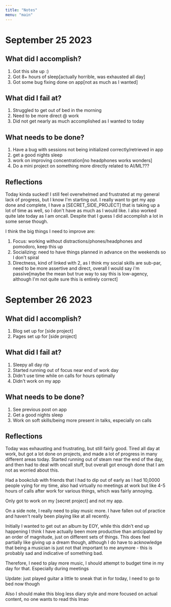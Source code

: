 ```yaml
---
title: "Notes"
menu: "main"
---
```


# September 25 2023

## What did I accomplish?

1. Got this site up :)
2. Got 8+ hours of sleep[actually horrible, was exhausted all day]
3. Got some bug fixing done on app[not as much as I wanted]


## What did I fail at?
1. Struggled to get out of bed in the morning
2. Need to be more direct @ work
3. Did not get nearly as much accomplished as I wanted to today


## What needs to be done?
1. Have a bug with sessions not being initialized correctly/retrieved in app
2. get a good nights sleep
3. work on improving concentration[no headphones works wonders]
4. Do a mini project on something more directly related to AI/ML???


## Reflections

Today kinda sucked! I still feel overwhelmed and frustrated at my general lack of progress, but I know I'm starting out. I really want to get my app done and complete, I have a [SECRET_SIDE_PROJECT] that is taking up a lot of time as well, so I don't have as much as I would like. I also worked quite late today as I am oncall. Despite that I guess I did accomplish a lot in some sense though.

I think the big things I need to improve are:
1. Focus: working without distractions/phones/headphones and pomodoro, keep this up
2. Socializing: need to have things planned in advance on the weekends so I don't spiral
3. Directness, kind of linked with 2, as I think my social skills are sub-par, need to be more assertive and direct, overall I would say i'm passive[maybe the mean but true way to say this is low-agency, although I'm not quite sure this is entirely correct]


# September 26 2023

## What did I accomplish?

1. Blog set up for [side project]
2. Pages set up for [side project]


## What did I fail at?
1. Sleepy all day rip
2. Started running out of focus near end of work day
3. Didn't use time while on calls for hours optimally
4. Didn't work on my app


## What needs to be done?
1. See previous post on app
2. Get a good nights sleep
3. Work on soft skills/being more present in talks, especially on calls

## Reflections

Today was exhausting and frustrating, but still fairly good.
Tired all day at work, but got a lot done on projects, and made a lot of progress in many different areas today.
Started running out of steam near the end of the day, and then had to deal with oncall stuff, but overall got enough done that I am not as worried about this.

Had a bookclub with friends that I had to dip out of early as I had 10,0000 people vying for my time, also had virtually no meetings at work but like 4-5 hours of calls after work for various things, which was fairly annoying.

Only got to work on my [secret project] and not my app.
 
On a side note, I really need to play music more. I have fallen out of practice and haven't really been playing like at all recently.

Initially I wanted to get out an album by EOY, while this didn't end up happening I think I have actually been more productive than anticipated by an order of magnitude, just on different sets of things. This does feel partially like giving up a dream though, although I do have to acknowledge that being a musician is just not that important to me anymore - this is probably sad and indicative of something bad. 

Therefore, I need to play more music, I should attempt to budget time in my day for that. Especially during meetings

Update: just played guitar a little to sneak that in for today, I need to go to bed now though

Also I should make this blog less diary style and more focused on actual content, no one wants to read this lmao